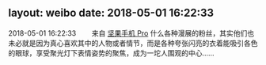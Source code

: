 layout: weibo
date: 2018-05-01 16:22:33
---
2018-05-01 16:22:33  &nbsp;&nbsp;&nbsp;&nbsp;&nbsp;&nbsp; 来自 <a href="http://app.weibo.com/t/feed/Z4AgP" rel="nofollow">坚果手机 Pro</a>
什么各种漫展的粉丝，其实他们也未必就是因为真心喜欢其中的人物或者情节，而是各种夸张闪亮的衣着能吸引各色的眼球，享受聚光灯下表情姿势的聚焦，成为一坨人围观的中心…… ​​​
